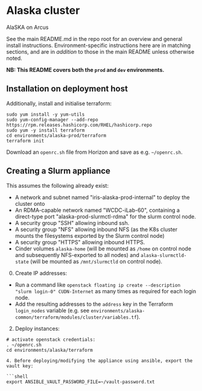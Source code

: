 # Alaska cluster

AlaSKA on Arcus

See the main README.md in the repo root for an overview and general install instructions.  Environment-specific instructions here are in matching sections, and are in *addition* to those in the main README unless otherwise noted.

**NB: This README covers both the `prod` and `dev` environments.**

## Installation on deployment host

Additionally, install and initialise terraform:

```shell
sudo yum install -y yum-utils
sudo yum-config-manager --add-repo https://rpm.releases.hashicorp.com/RHEL/hashicorp.repo
sudo yum -y install terraform
cd environments/alaska-prod/terraform
terraform init
```

Download an `openrc.sh` file from Horizon and save as e.g. `~/openrc.sh`.

## Creating a Slurm appliance

This assumes the following already exist:
- A network and subnet named "iris-alaska-prod-internal" to deploy the cluster onto
- An RDMA-capable network named "WCDC-iLab-60", containing a direct-type port "alaska-prod-slurmctl-rdma" for the slurm control node.
- A security group "SSH" allowing inbound ssh.
- A security group "NFS" allowing inbound NFS (as the K8s cluster mounts the filesystems exported by the Slurm control node)
- A security group "HTTPS" allowing inbound HTTPS.
- Cinder volumes `alaska-home` (will be mounted as `/home` on control node and subsequently NFS-exported to all nodes) and `alaska-slurmctld-state` (will be mounted as `/mnt/slurmctld` on control node).

0. Create IP addresses:
- Run a command like `openstack floating ip create --description "slurm login-0" CUDN-Internet` as many times as required for each login node.
- Add the resulting addresses to the `address` key in the Terraform `login_nodes` variable (e.g. see `environments/alaska-common/terraform/modules/cluster/variables.tf`).

2. Deploy instances:

```
# activate openstack credentials:
. ~/openrc.sh
cd environments/alaska/terraform

4. Before deploying/modifying the appliance using ansible, export the vault key:

```shell
export ANSIBLE_VAULT_PASSWORD_FILE=~/vault-password.txt
```

